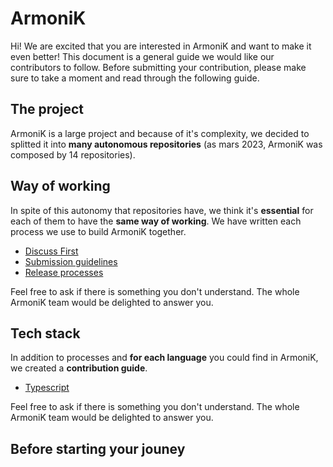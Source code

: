 # ArmoniK

Hi! We are excited that you are interested in ArmoniK and want to make it even better! This document is a general guide we would like our contributors to follow. Before submitting your contribution, please make sure to take a moment and read through the following guide.

## The project

<!-- Add a short but comprehensive description of Armonik -->

ArmoniK is a large project and because of it's complexity, we decided to splitted it into **many autonomous repositories** (as mars 2023, ArmoniK was composed by 14 repositories).

## Way of working

In spite of this autonomy that repositories have, we think it's **essential** for each of them to have the **same way of working**. We have written each process we use to build ArmoniK together.

- [Discuss First](./3.working-process/1.discuss-first.md)
- [Submission guidelines](./3.working-process/2.submission-guidelines.md)
- [Release processes](./3.working-process/3.release-processes.md)

Feel free to ask if there is something you don't understand. The whole ArmoniK team would be delighted to answer you.

## Tech stack

In addition to processes and **for each language** you could find in ArmoniK, we created a **contribution guide**.

- [Typescript](./2.contribution-guides/1.typescript.md)

Feel free to ask if there is something you don't understand. The whole ArmoniK team would be delighted to answer you.


## Before starting your jouney

<!-- Here, we need to talk about signing the CLA and why it's important. -->
<!-- For the how, check the 1.sign-cla.md file. -->